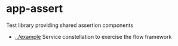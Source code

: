 
<!-- title start -->

# app-assert

Test library providing shared assertion components



 * [../example](..) Service constellation to exercise the flow framework

<!-- title end -->